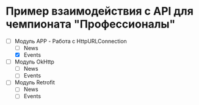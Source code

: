 # Пример взаимодейcтвия с API для чемпионата "Профессионалы" 


- [ ] Модуль APP - Работа с HttpURLConnection
    - [ ] News
    - [x] Events
- [ ] Модуль OkHttp
    - [ ] News
    - [ ] Events
- [ ] Модуль Retrofit
    - [ ] News
    - [ ] Events
